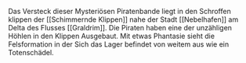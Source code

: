 Das Versteck dieser Mysteriösen Piratenbande liegt in den Schroffen klippen der [[Schimmernde Klippen]] nahe der Stadt [[Nebelhafen]] am Delta des Flusses [[Graldrim]]. Die Piraten haben eine der unzähligen Höhlen in den Klippen Ausgebaut. Mit etwas Phantasie sieht die Felsformation in der Sich das Lager befindet von weitem aus wie ein Totenschädel.